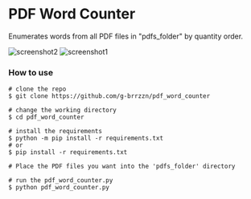 # PDF Word Counter
Enumerates words from all PDF files in "pdfs_folder" by quantity order.


![screenshot2](https://github.com/g-brrzzn/pdf_word_counter/assets/136928835/c72b9ca4-402f-480a-85f7-e1c7c85bb890)
![screenshot1](https://github.com/g-brrzzn/pdf_word_counter/assets/136928835/fe1168ec-e9d0-463e-ac3a-42fa04bc5326)

### How to use
```console
# clone the repo
$ git clone https://github.com/g-brrzzn/pdf_word_counter

# change the working directory
$ cd pdf_word_counter

# install the requirements
$ python -m pip install -r requirements.txt
# or
$ pip install -r requirements.txt

# Place the PDF files you want into the 'pdfs_folder' directory

# run the pdf_word_counter.py
$ python pdf_word_counter.py
```